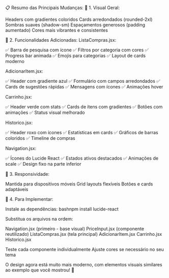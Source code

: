 📋 Resumo das Principais Mudanças:
🎨 1. Visual Geral:

Headers com gradientes coloridos
Cards arredondados (rounded-2xl)
Sombras suaves (shadow-sm)
Espaçamentos generosos (padding aumentado)
Cores mais vibrantes e consistentes

🔧 2. Funcionalidades Adicionadas:
ListaCompras.jsx:

✅ Barra de pesquisa com ícone
✅ Filtros por categoria com cores
✅ Progress bar animada
✅ Emojis para categorias
✅ Layout de cards moderno

AdicionarItem.jsx:

✅ Header com gradiente azul
✅ Formulário com campos arredondados
✅ Cards de sugestões rápidas
✅ Mensagens com ícones
✅ Animações hover

Carrinho.jsx:

✅ Header verde com stats
✅ Cards de itens com gradientes
✅ Botões com animações
✅ Status visual melhorado

Historico.jsx:

✅ Header roxo com ícones
✅ Estatísticas em cards
✅ Gráficos de barras coloridos
✅ Timeline de compras

Navigation.jsx:

✅ Ícones do Lucide React
✅ Estados ativos destacados
✅ Animações de scale
✅ Design fixo na parte inferior

📱 3. Responsividade:

Mantida para dispositivos móveis
Grid layouts flexíveis
Botões e cards adaptáveis

🚀 4. Para Implementar:

Instale as dependências:
bashnpm install lucide-react

Substitua os arquivos na ordem:

Navigation.jsx (primeiro - base visual)
PriceInput.jsx (componente reutilizado)
ListaCompras.jsx (tela principal)
AdicionarItem.jsx
Carrinho.jsx
Historico.jsx


Teste cada componente individualmente
Ajuste cores se necessário no seu tema

O design agora está muito mais moderno, com elementos visuais similares ao exemplo que você mostrou! 🎉
